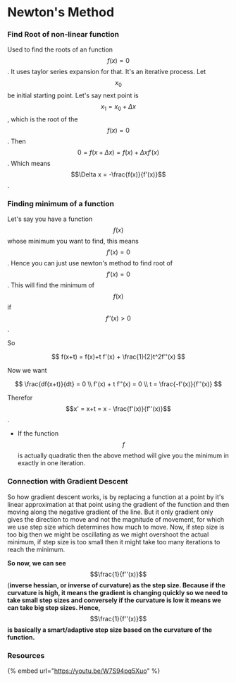 # Newton's Method

### Find Root of non-linear function

Used to find the roots of an function $$f(x)=0$$. It uses taylor series expansion for that. It's an iterative process. Let $$x_0$$be initial starting point. Let's say next point is $$x_1 = x_0 + \Delta x$$, which is the root of the $$f(x)=0$$. Then $$0 = f(x+\Delta x) = f(x) + \Delta x f'(x)$$. Which means $$\Delta x = -\frac{f(x)}{f'(x)}$$.

### Finding minimum of a function

Let's say you have a function $$f(x)$$whose minimum you want to find, this means $$f'(x)=0$$. Hence you can just use newton's method to find root of $$f'(x)=0$$. This will find the minimum of $$f(x)$$if $$f''(x)>0$$.&#x20;

So

$$
f(x+t) = f(x)+t f'(x) + \frac{1}{2}t^2f''(x)
$$

​Now we want&#x20;

$$
\frac{df(x+t)}{dt} = 0 \\
f'(x) + t f''(x) = 0 \\ 
t = \frac{-f'(x)}{f''(x)}
$$

Therefor $$x' = x+t = x ​- \frac{f'(x)}{f''(x)}$$.&#x20;

* If the function $$f$$is actually quadratic then the above method will give you the minimum in exactly in one iteration.&#x20;

### Connection with Gradient Descent

So how gradient descent works, is by replacing a function at a point by it's linear approximation at that point using the gradient of the function and then moving along the negative gradient of the line. But it only gradient only gives the direction to move and not the magnitude of movement, for which we use step size which determines how much to move. Now, if step size is too big then we might be oscillating as we might overshoot the actual minimum, if step size is too small then it might take too many iterations to reach the minimum.&#x20;

**So now, we can see** $$\frac{1}{f''(x)}$$​(**inverse hessian, or inverse of curvature) as the step size. Because if the curvature is high, it means the gradient is changing quickly so we need to take small step sizes and conversely if the curvature is low it means we can take big step sizes.  Hence,** $$\frac{1}{f''(x)}$$**is basically a smart/adaptive step size based on the curvature of the function.**&#x20;

### ​Resources

{% embed url="https://youtu.be/W7S94pq5Xuo" %}

